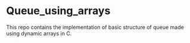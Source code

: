 # Queue_using_arrays
This repo contains the implementation of basic structure of queue made using dynamic arrays in C. 
